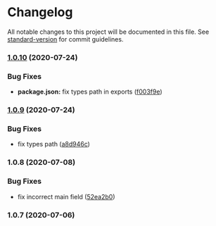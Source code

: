 # Changelog

All notable changes to this project will be documented in this file. See [standard-version](https://github.com/conventional-changelog/standard-version) for commit guidelines.

### [1.0.10](https://github.com/jaredLunde/minify-css.macro/compare/v1.0.9...v1.0.10) (2020-07-24)


### Bug Fixes

* **package.json:** fix types path in exports ([f003f9e](https://github.com/jaredLunde/minify-css.macro/commit/f003f9e676da4794bd898b447c4cdc5e14e3e486))

### [1.0.9](https://github.com/jaredLunde/minify-css.macro/compare/v1.0.8...v1.0.9) (2020-07-24)


### Bug Fixes

* fix types path ([a8d946c](https://github.com/jaredLunde/minify-css.macro/commit/a8d946cd13748dba3be3a22012c8a4a7e769b2bd))

### 1.0.8 (2020-07-08)


### Bug Fixes

* fix incorrect main field ([52ea2b0](https://github.com/jaredLunde/minify-css.macro/commit/52ea2b079798c01fc45ceb77bd8395b5d113291f))

### 1.0.7 (2020-07-06)
